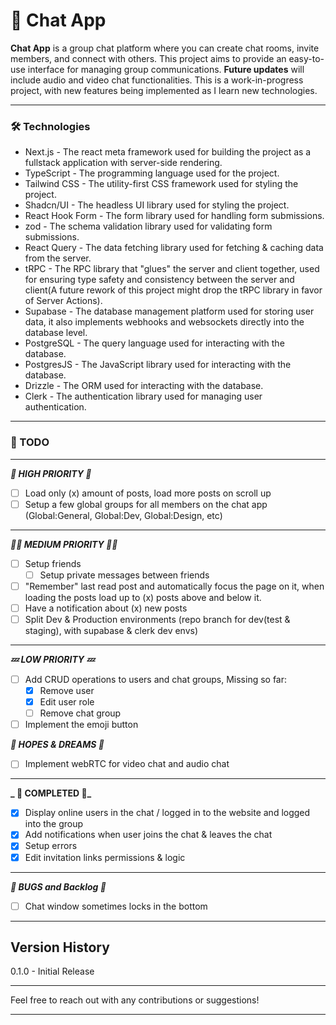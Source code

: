 # 🚀 Chat App

**Chat App** is a group chat platform where you can create chat rooms, invite members, and connect with others. This project aims to provide an easy-to-use interface for managing group communications. **Future updates** will include audio and video chat functionalities. This is a work-in-progress project, with new features being implemented as I learn new technologies.

---

### 🛠️ Technologies

- Next.js - The react meta framework used for building the project as a fullstack application with server-side rendering.
- TypeScript - The programming language used for the project.
- Tailwind CSS - The utility-first CSS framework used for styling the project.
- Shadcn/UI - The headless UI library used for styling the project.
- React Hook Form - The form library used for handling form submissions.
- zod - The schema validation library used for validating form submissions.
- React Query - The data fetching library used for fetching & caching data from the server.
- tRPC - The RPC library that "glues" the server and client together, used for ensuring type safety and consistency between the server and client(A future rework of this project might drop the tRPC library in favor of Server Actions).
- Supabase - The database management platform used for storing user data, it also implements webhooks and websockets directly into the database level.
- PostgreSQL - The query language used for interacting with the database.
- PostgresJS - The JavaScript library used for interacting with the database.
- Drizzle - The ORM used for interacting with the database.
- Clerk - The authentication library used for managing user authentication.

---

### 📌 TODO

---

**_🚨 HIGH PRIORITY 🚨_**

- [ ] Load only (x) amount of posts, load more posts on scroll up
- [ ] Setup a few global groups for all members on the chat app (Global:General, Global:Dev, Global:Design, etc)

---

**_🤷‍♂️ MEDIUM PRIORITY 🤷‍♂️_**

- [ ] Setup friends
  - [ ] Setup private messages between friends
- [ ] "Remember" last read post and automatically focus the page on it, when loading the posts load up to (x) posts above and below it.
- [ ] Have a notification about (x) new posts
- [ ] Split Dev & Production environments (repo branch for dev(test & staging), with supabase & clerk dev envs)

---

**_💤 LOW PRIORITY 💤_**

- [ ] Add CRUD operations to users and chat groups, Missing so far:
  - [x] Remove user
  - [x] Edit user role
  - [ ] Remove chat group
- [ ] Implement the emoji button

**_🚧 HOPES & DREAMS 🚧_**

- [ ] Implement webRTC for video chat and audio chat

---

**_ 🎊 COMPLETED 🎊_**

- [x] Display online users in the chat / logged in to the website and logged into the group
- [x] Add notifications when user joins the chat & leaves the chat
- [x] Setup errors
- [x] Edit invitation links permissions & logic

---

**_🐛 BUGS and Backlog 🐛_**

- [ ] Chat window sometimes locks in the bottom

---

## Version History

0.1.0 - Initial Release

---

Feel free to reach out with any contributions or suggestions!

---
